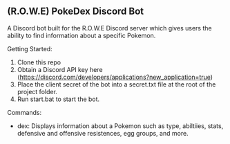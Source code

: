 (R.O.W.E) PokeDex Discord Bot
-----
A Discord bot built for the R.O.W.E Discord server which gives users the ability to find information about a specific Pokemon.

Getting Started:
1. Clone this repo
2. Obtain a Discord API key here (https://discord.com/developers/applications?new_application=true)
3. Place the client secret of the bot into a secret.txt file at the root of the project folder.
4. Run start.bat to start the bot.

Commands:
- dex: Displays information about a Pokemon such as type, abiltiies, stats, defensive and offensive resistences, egg groups, and more.
